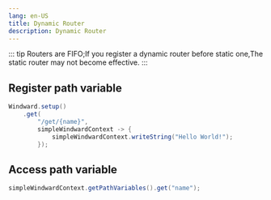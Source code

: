 ```yaml
---
lang: en-US
title: Dynamic Router
description: Dynamic Router
---
```


::: tip
Routers are FIFO;If you register a dynamic router before static one,The static router may not become effective.
:::

## Register path variable

```java
Windward.setup()
    .get(
        "/get/{name}",
        simpleWindwardContext -> {
            simpleWindwardContext.writeString("Hello World!");
        });
```

## Access path variable

```java
simpleWindwardContext.getPathVariables().get("name");
```
